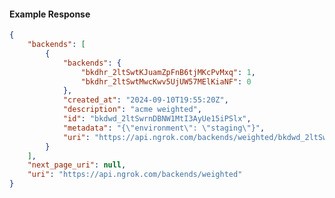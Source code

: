 <!-- Code generated for API Clients. DO NOT EDIT. -->

#### Example Response

```json
{
	"backends": [
		{
			"backends": {
				"bkdhr_2ltSwtKJuamZpFnB6tjMKcPvMxq": 1,
				"bkdhr_2ltSwtMwcKwv5UjUW57MElKiaNF": 0
			},
			"created_at": "2024-09-10T19:55:20Z",
			"description": "acme weighted",
			"id": "bkdwd_2ltSwrnDBNW1MtI3AyUe15iPSlx",
			"metadata": "{\"environment\": \"staging\"}",
			"uri": "https://api.ngrok.com/backends/weighted/bkdwd_2ltSwrnDBNW1MtI3AyUe15iPSlx"
		}
	],
	"next_page_uri": null,
	"uri": "https://api.ngrok.com/backends/weighted"
}
```

